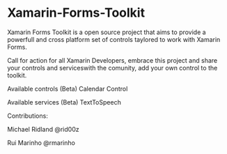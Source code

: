 Xamarin-Forms-Toolkit
=====================

Xamarin Forms Toolkit is a open source project that aims to provide a powerfull and cross platform set of controls taylored to work with Xamarin Forms.


Call for action for all Xamarin Developers, embrace this project and share your controls and serviceswith the comunity, add your own control to the toolkit.

Available controls (Beta)
Calendar Control

Available services (Beta)
TextToSpeech


Contributions:

Michael Ridland @rid00z

Rui Marinho @rmarinho
